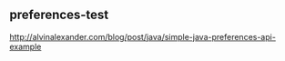 preferences-test
----------------
http://alvinalexander.com/blog/post/java/simple-java-preferences-api-example
